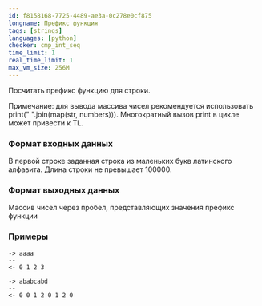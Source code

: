 ```yaml
---
id: f8158168-7725-4489-ae3a-0c278e0cf875
longname: Префикс функция
tags: [strings]
languages: [python]
checker: cmp_int_seq
time_limit: 1
real_time_limit: 1
max_vm_size: 256M
---
```


Посчитать префикс функцию для строки.

Примечание: для вывода массива чисел рекомендуется использовать print(" ".join(map(str, numbers))). Многократный вызов print в цикле может привести к TL.

### Формат входных данных

В первой строке заданная строка из маленьких букв латинского алфавита. Длина строки не превышает 100000.

### Формат выходных данных

Массив чисел через пробел, представляющих значения префикс функции

### Примеры

```
-> aaaa
--
<- 0 1 2 3
```

```
-> ababcabd
--
<- 0 0 1 2 0 1 2 0
```

